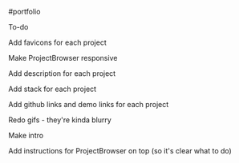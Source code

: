 #portfolio

To-do

Add favicons for each project

Make ProjectBrowser responsive

Add description for each project

Add stack for each project

Add github links and demo links for each project

Redo gifs - they're kinda blurry

Make intro

Add instructions for ProjectBrowser on top (so it's clear what to do)